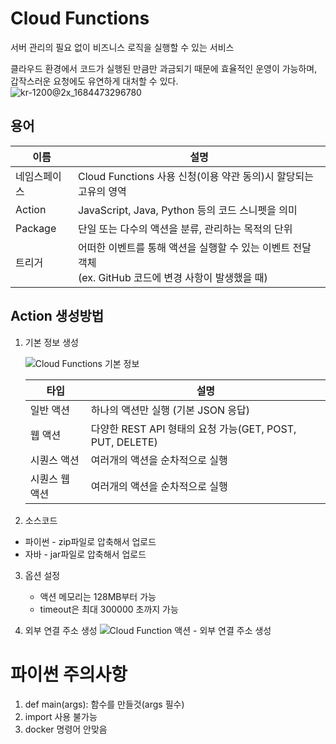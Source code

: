 # Cloud Functions 
서버 관리의 필요 없이 비즈니스 로직을 실행할 수 있는 서비스    

클라우드 환경에서 코드가 실행된 만큼만 과금되기 때문에 효율적인 운영이 가능하며, 갑작스러운 요청에도 유연하게 대처할 수 있다.  
![kr-1200@2x_1684473296780](https://github.com/chucoding/today-i-learned/assets/56211193/ab9fad46-5e75-48e7-9af0-fff3136b230e)

## 용어
|이름|설명|
|---|---|
|네임스페이스|Cloud Functions 사용 신청(이용 약관 동의)시 할당되는 고유의 영역|
|Action|JavaScript, Java, Python 등의 코드 스니펫을 의미|
|Package|단일 또는 다수의 액션을 분류, 관리하는 목적의 단위|
|트리거|어떠한 이벤트를 통해 액션을 실행할 수 있는 이벤트 전달 객체<br>(ex. GitHub 코드에 변경 사항이 발생했을 때)|

## Action 생성방법

1. 기본 정보 생성

    ![Cloud Functions 기본 정보](https://github.com/chucoding/today-i-learned/assets/56211193/7215aefd-6208-4ec2-abdd-8b4e57eb4989)  

    |타입|설명|
    |---|---|
    |일반 액션|하나의 액션만 실행 (기본 JSON 응답)|
    |웹 액션|다양한 REST API 형태의 요청 가능(GET, POST, PUT, DELETE)|
    |시퀀스 액션|여러개의 액션을 순차적으로 실행|
    |시퀀스 웹 액션|여러개의 액션을 순차적으로 실행|
 
2. 소스코드  
- 파이썬 - zip파일로 압축해서 업로드
- 자바 - jar파일로 압축해서 업로드

3. 옵션 설정
    - 액션 메모리는 128MB부터 가능
    - timeout은 최대 300000 초까지 가능 

4. 외부 연결 주소 생성
    ![Cloud Function 액션 - 외부 연결 주소 생성](https://github.com/chucoding/today-i-learned/assets/56211193/7b7c209f-5c93-4285-b1d1-a05dd4ad4734)


# 파이썬 주의사항
1. def main(args): 함수를 만들것(args 필수)
2. import 사용 불가능
3. docker 명령어 안맞음
